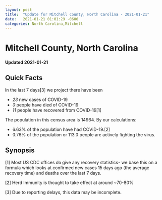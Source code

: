 ```yaml
---
layout: post
title:  "Update for Mitchell County, North Carolina - 2021-01-21"
date:   2021-01-21 01:01:29 -0600
categories: North Carolina,Mitchell
---
```


# Mitchell County, North Carolina
#### Updated 2021-01-21

## Quick Facts

In the last 7 days[3] we project there have been
- *23* new cases of COVID-19
- *0* people have died of COVID-19
- *11* people have recovered from COVID-19[1]

The population in this census area is 14964. By our calculations:
- 6.63% of the population have had COVID-19.[2]
- 0.76% of the population or 113.0 people are actively fighting the virus.

## Synopsis




[1] Most US CDC offices do give any recovery statistics- we base this on a formula which looks at confirmed new cases
15 days ago (the average recovery time) and deaths over the last 7 days.

[2] Herd Immunity is thought to take effect at around ~70-80%

[3] Due to reporting delays, this data may be incomplete.
 
    
